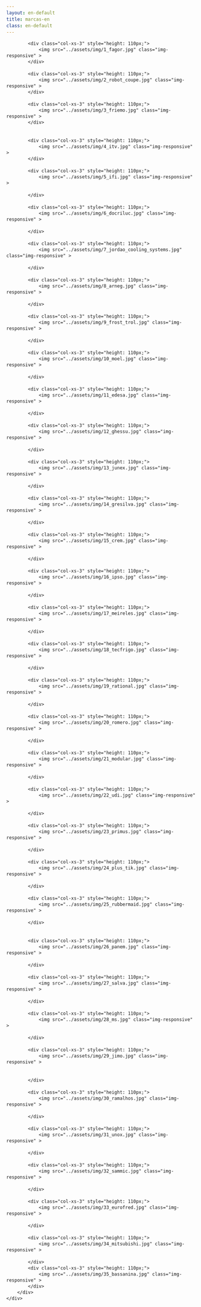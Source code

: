 ```yaml
---
layout: en-default
title: marcas-en
class: en-default
---
```


<body class="marcas">
    <div class="container">
        <div class="row">
            
            <div class="col-xs-3" style="height: 110px;">
                <img src="../assets/img/1_fagor.jpg" class="img-responsive" >
            </div>
            
            <div class="col-xs-3" style="height: 110px;">
                <img src="../assets/img/2_robot_coupe.jpg" class="img-responsive" >
            </div>
            
            <div class="col-xs-3" style="height: 110px;">
                <img src="../assets/img/3_friemo.jpg" class="img-responsive" >
            </div>
            
            
            <div class="col-xs-3" style="height: 110px;">
                <img src="../assets/img/4_itv.jpg" class="img-responsive" >
            </div>
            
            <div class="col-xs-3" style="height: 110px;">
                <img src="../assets/img/5_ifi.jpg" class="img-responsive" >
                
            </div>
            
            <div class="col-xs-3" style="height: 110px;">
                <img src="../assets/img/6_docriluc.jpg" class="img-responsive" >
                
            </div>
            
            <div class="col-xs-3" style="height: 110px;">
                <img src="../assets/img/7_jordao_cooling_systems.jpg" class="img-responsive" >
                
            </div>
            
            <div class="col-xs-3" style="height: 110px;">
                <img src="../assets/img/8_arneg.jpg" class="img-responsive" >
                
            </div>
            
            <div class="col-xs-3" style="height: 110px;">
                <img src="../assets/img/9_frost_trol.jpg" class="img-responsive" >
                
            </div>
            
            <div class="col-xs-3" style="height: 110px;">
                <img src="../assets/img/10_moel.jpg" class="img-responsive" >
                
            </div>
            
            <div class="col-xs-3" style="height: 110px;">
                <img src="../assets/img/11_edesa.jpg" class="img-responsive" >
                
            </div>
            
            <div class="col-xs-3" style="height: 110px;">
                <img src="../assets/img/12_ghessu.jpg" class="img-responsive" >
                
            </div>
            
            <div class="col-xs-3" style="height: 110px;">
                <img src="../assets/img/13_junex.jpg" class="img-responsive" >
                
            </div>
            
            <div class="col-xs-3" style="height: 110px;">
                <img src="../assets/img/14_gresilva.jpg" class="img-responsive" >
                
            </div>
            
            <div class="col-xs-3" style="height: 110px;">
                <img src="../assets/img/15_crem.jpg" class="img-responsive" >
                
            </div>
            
            <div class="col-xs-3" style="height: 110px;">
                <img src="../assets/img/16_ipso.jpg" class="img-responsive" >
                
            </div>
            
            <div class="col-xs-3" style="height: 110px;">
                <img src="../assets/img/17_meireles.jpg" class="img-responsive" >
                
            </div>
            
            <div class="col-xs-3" style="height: 110px;">
                <img src="../assets/img/18_tecfrigo.jpg" class="img-responsive" >
                
            </div>
            
            <div class="col-xs-3" style="height: 110px;">
                <img src="../assets/img/19_rational.jpg" class="img-responsive" >
                
            </div>
            
            <div class="col-xs-3" style="height: 110px;">
                <img src="../assets/img/20_romero.jpg" class="img-responsive" >
                
            </div>
            
            <div class="col-xs-3" style="height: 110px;">
                <img src="../assets/img/21_modular.jpg" class="img-responsive" >
                
            </div>
            
            <div class="col-xs-3" style="height: 110px;">
                <img src="../assets/img/22_udi.jpg" class="img-responsive" >
                
            </div>
            
            <div class="col-xs-3" style="height: 110px;">
                <img src="../assets/img/23_primus.jpg" class="img-responsive" >
                
            </div>
            
            <div class="col-xs-3" style="height: 110px;">
                <img src="../assets/img/24_plus_tik.jpg" class="img-responsive" >
                
            </div>
            
            <div class="col-xs-3" style="height: 110px;">
                <img src="../assets/img/25_rubbermaid.jpg" class="img-responsive" >
                
            </div>
            

            <div class="col-xs-3" style="height: 110px;">
                <img src="../assets/img/26_panem.jpg" class="img-responsive" >
                
            </div>
            
            <div class="col-xs-3" style="height: 110px;">
                <img src="../assets/img/27_salva.jpg" class="img-responsive" >
                
            </div>
            
            <div class="col-xs-3" style="height: 110px;">
                <img src="../assets/img/28_ms.jpg" class="img-responsive" >
                
            </div>
            
            <div class="col-xs-3" style="height: 110px;">
                <img src="../assets/img/29_jimo.jpg" class="img-responsive" >
                

            </div>
            
            <div class="col-xs-3" style="height: 110px;">
                <img src="../assets/img/30_ramalhos.jpg" class="img-responsive" >
                
            </div>
            
            <div class="col-xs-3" style="height: 110px;">
                <img src="../assets/img/31_unox.jpg" class="img-responsive" >
                
            </div>
            
            <div class="col-xs-3" style="height: 110px;">
                <img src="../assets/img/32_sammic.jpg" class="img-responsive" >
                
            </div>
            
            <div class="col-xs-3" style="height: 110px;">
                <img src="../assets/img/33_eurofred.jpg" class="img-responsive" >
                
            </div>
            
            <div class="col-xs-3" style="height: 110px;">
                <img src="../assets/img/34_mitsubishi.jpg" class="img-responsive" >
                
            </div>
            <div class="col-xs-3" style="height: 110px;">
                <img src="../assets/img/35_bassanina.jpg" class="img-responsive" >
            </div>
        </div>
    </div>

</body>